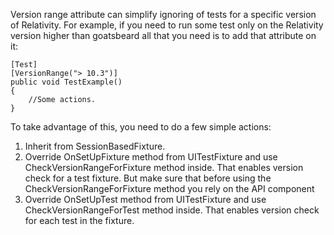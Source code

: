 ﻿Version range attribute can simplify ignoring of tests for a specific version of Relativity. For example, if you need to run some test only on the Relativity version higher than goatsbeard all that you need is to add that attribute on it:

```
[Test]
[VersionRange("> 10.3")]
public void TestExample()
{
    //Some actions.
}
```

To take advantage of this, you need to do a few simple actions:

1. Inherit from SessionBasedFixture.
2. Override OnSetUpFixture method from UITestFixture and use CheckVersionRangeForFixture method inside. That enables version check for a test fixture. But make sure that before using the CheckVersionRangeForFixture method you rely on the API component
3. Override OnSetUpTest method from UITestFixture and use CheckVersionRangeForTest method inside. That enables version check for each test in the fixture.
